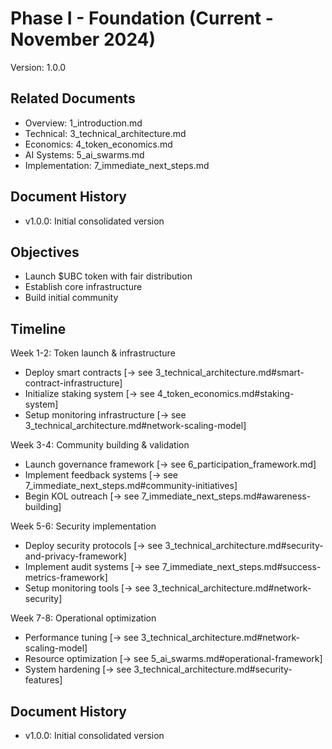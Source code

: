 # Phase I - Foundation (Current - November 2024)
Version: 1.0.0

## Related Documents
- Overview: 1_introduction.md
- Technical: 3_technical_architecture.md
- Economics: 4_token_economics.md
- AI Systems: 5_ai_swarms.md
- Implementation: 7_immediate_next_steps.md

## Document History
- v1.0.0: Initial consolidated version

## Objectives
- Launch $UBC token with fair distribution
- Establish core infrastructure
- Build initial community

## Timeline
Week 1-2: Token launch & infrastructure
- Deploy smart contracts [→ see 3_technical_architecture.md#smart-contract-infrastructure]
- Initialize staking system [→ see 4_token_economics.md#staking-system]
- Setup monitoring infrastructure [→ see 3_technical_architecture.md#network-scaling-model]

Week 3-4: Community building & validation
- Launch governance framework [→ see 6_participation_framework.md]
- Implement feedback systems [→ see 7_immediate_next_steps.md#community-initiatives]
- Begin KOL outreach [→ see 7_immediate_next_steps.md#awareness-building]

Week 5-6: Security implementation
- Deploy security protocols [→ see 3_technical_architecture.md#security-and-privacy-framework]
- Implement audit systems [→ see 7_immediate_next_steps.md#success-metrics-framework]
- Setup monitoring tools [→ see 3_technical_architecture.md#network-security]

Week 7-8: Operational optimization
- Performance tuning [→ see 3_technical_architecture.md#network-scaling-model]
- Resource optimization [→ see 5_ai_swarms.md#operational-framework]
- System hardening [→ see 3_technical_architecture.md#security-features]

## Document History
- v1.0.0: Initial consolidated version
